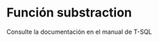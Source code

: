 ﻿---
FunctionName: "substraction"
FunctionType: "Crono"
Autogenerated: true
---

# Función  substraction

Consulte la documentación en el manual de T-SQL

